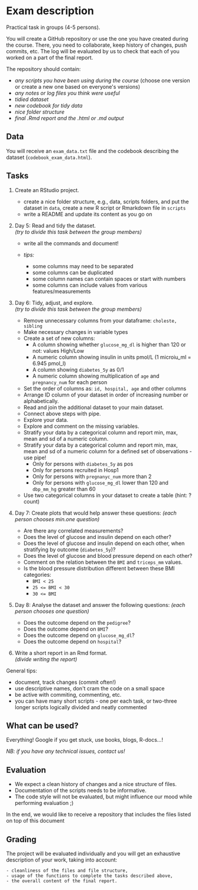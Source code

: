 # Exam description

Practical task in groups (4-5 persons). 

You will create a GitHub repository or use the one you have created during the
course. There, you need to collaborate, keep history of changes, push commits,
etc. The log will be evaluated by us to check that each of you worked on a part
of the final report.

The repository should contain:

- _any scripts you have been using during the course_ (choose one version or
create a new one based on everyone's versions)
- _any notes or log files you think were useful_
- _tidied dataset_
- _new codebook for tidy data_
- _nice folder structure_
- _final .Rmd report and the .html or .md output_

## Data

You will receive an `exam_data.txt` file and the codebook describing the dataset
(`codebook_exam_data.html`).

## Tasks

1. Create an RStudio project.

    - create a nice folder structure, e.g., data, scripts folders, and put the
    dataset in `data`, create a new R script or Rmarkdown file in `scripts`
    - write a README and update its content as you go on

2. Day 5: Read and tidy the dataset.    
_(try to divide this task between the group members)_

    - write all the commands and document!
    - _tips:_
    
        - some columns may need to be separated
        - some columns can be duplicated
        - some column names can contain spaces or start with numbers
        - some columns can include values from various features/measurements

3. Day 6: Tidy, adjust, and explore.    
_(try to divide this task between the group members)_

    - Remove unnecessary columns from your dataframe: `choleste, sibling`
    - Make necessary changes in variable types
    - Create a set of new columns:
        - A column showing whether `glucose_mg_dl` is higher than 120 or not: values High/Low
        - A numeric column showing insulin in units pmol/L (1 microiu_ml = 6.945 pmol_l) 
        - A column showing `diabetes_5y` as 0/1
        - A numeric column showing multiplication of `age` and `pregnancy_num` for each person
    - Set the order of columns as: `id, hospital, age` and other columns
    - Arrange ID column of your dataset in order of increasing number or alphabetically.
    - Read and join the additional dataset to your main dataset.
    - Connect above steps with pipe.
    - Explore your data.
    - Explore and comment on the missing variables.
    - Stratify your data by a categorical column and report min, max, mean and sd of a numeric column.
    - Stratify your data by a categorical column and report min, max, mean and sd of a numeric column for a defined set of observations - use pipe!
        - Only for persons with `diabetes_5y` as pos
        - Only for persons recruited in Hosp1
        - Only for persons with `pregnanyc_num` more than 2
        - Only for persons with `glucose_mg_dl` lower than 120 and `dbp_mm_hg` greater than 60
    - Use two categorical columns in your dataset to create a table (hint: ?count)

4. Day 7: Create plots that would help answer these questions:
_(each person chooses min.one question)_

    - Are there any correlated measurements?
    - Does the level of glucose and insulin depend on each other?
    - Does the level of glucose and insulin depend on each other, when stratifying by outcome (`diabetes_5y`)?
    - Does the level of glucose and blood pressure depend on each other?
    - Comment on the relation between the `BMI` and `triceps_mm` values.
    - Is the blood pressure distribution different between these BMI categories:
        - `BMI < 25`
        - `25 <= BMI < 30`
        - `30 <= BMI`

4. Day 8: Analyse the dataset and answer the following questions:
_(each person chooses one question)_

    - Does the outcome depend on the `pedigree`?
    - Does the outcome depend on `BMI`?
    - Does the outcome depend on `glucose_mg_dl`?
    - Does the outcome depend on `hospital`?

5. Write a short report in an Rmd format.    
_(divide writing the report)_

General tips:

- document, track changes (commit often!)
- use descriptive names, don't cram the code on a small space
- be active with commiting, commenting, etc.
- you can have many short scripts - one per each task, or two-three longer 
scripts logically divided and neatly commented

## What can be used?

Everything! Google if you get stuck, use books, blogs, R-docs...!

_NB: if you have any technical issues, contact us!_

## Evaluation

- We expect a clean history of changes and a nice structure of files.
- Documentation of the scripts needs to be informative.
- The code style will not be evaluated, but might influence our mood while
performing evaluation ;)

In the end, we would like to receive a repository that includes the files
listed on top of this document

## Grading

The project will be evaluated individually and you will get
an exhaustive description of your work, taking into account:

    - cleanliness of the files and file structure,
    - usage of the functions to complete the tasks described above,
    - the overall content of the final report.

